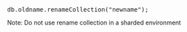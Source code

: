 <pre>
db.oldname.renameCollection("newname");
</pre>

Note: Do not use rename collection in a sharded environment
